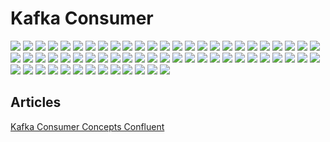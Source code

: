 # Kafka Consumer

![](./resources/kc1.png)
![](./resources/kc2.png)
![](./resources/kc3.png)
![](./resources/kc4.png)
![](./resources/kc5.png)
![](./resources/kc6.png)
![](./resources/kc7.png)
![](./resources/kc8.png)
![](./resources/kc9.png)
![](./resources/kc10.png)
![](./resources/kc11.png)
![](./resources/kc12.png)
![](./resources/kc13.png)
![](./resources/kc14.png)
![](./resources/kc15.png)
![](./resources/kc16.png)
![](./resources/kc17.png)
![](./resources/kc18.png)
![](./resources/kc19.png)
![](./resources/kc20.png)
![](./resources/kc21.png)
![](./resources/kc22.png)
![](./resources/kc23.png)
![](./resources/kc24.png)
![](./resources/kc25.png)
![](./resources/kc26.png)
![](./resources/kc27.png)
![](./resources/kc28.png)
![](./resources/kc29.png)
![](./resources/kc30.png)
![](./resources/kc31.png)
![](./resources/kc32.png)
![](./resources/kc33.png)
![](./resources/kc34.png)
![](./resources/kc35.png)
![](./resources/kc36.png)
![](./resources/kc37.png)
![](./resources/kc38.png)
![](./resources/kc39.png)
![](./resources/kc40.png)
![](./resources/kc41.png)
![](./resources/kc42.png)
![](./resources/kc43.png)
![](./resources/kc44.png)
![](./resources/kc45.png)
![](./resources/kc46.png)
![](./resources/kc47.png)
![](./resources/kc48.png)
![](./resources/kc49.png)
![](./resources/kc50.png)
![](./resources/kc51.png)
![](./resources/kc52.png)
![](./resources/kc53.png)
![](./resources/kc54.png)
![](./resources/kc55.png)
![](./resources/kc56.png)
![](./resources/kc57.png)
![](./resources/kc58.png)
![](./resources/kc59.png)
![](./resources/kc60.png)
![](./resources/kc61.png)
![](./resources/kc62.png)
![](./resources/kc63.png)

## Articles

[Kafka Consumer Concepts Confluent](https://docs.confluent.io/platform/current/clients/consumer.html#concepts)
